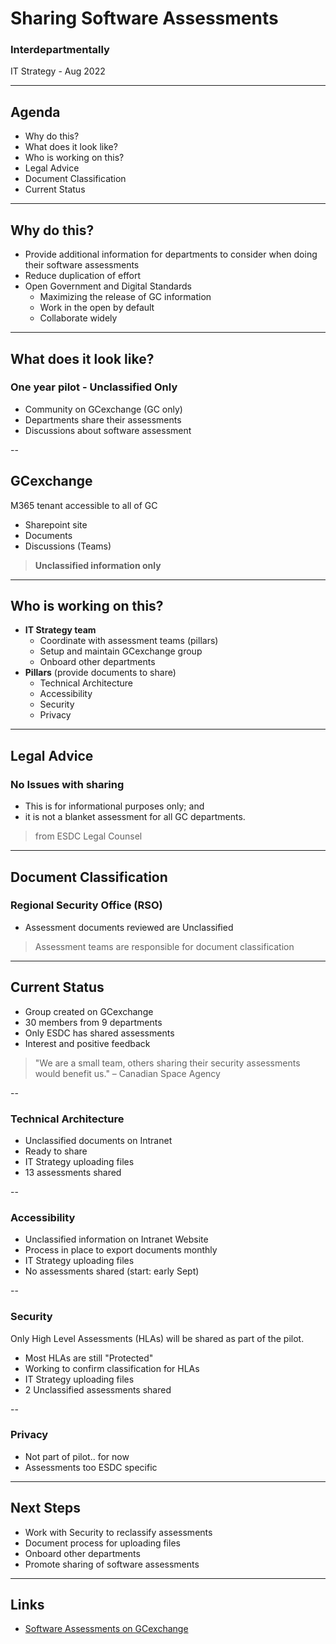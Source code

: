 <!--markdownlint-disable MD033-->
<!--markdownlint-disable MD001-->

# Sharing Software Assessments

### Interdepartmentally

IT Strategy - Aug 2022

---

## Agenda

- Why do this?
- What does it look like?
- Who is working on this?
- Legal Advice
- Document Classification
- Current Status

---

## Why do this?

- Provide additional information for departments to consider when doing their software assessments
- Reduce duplication of effort
- Open Government and Digital Standards
  - Maximizing the release of GC information
  - Work in the open by default
  - Collaborate widely

---

## What does it look like?

### One year pilot - Unclassified Only

- Community on GCexchange (GC only)
- Departments share their assessments
- Discussions about software assessment

--

## GCexchange

M365 tenant accessible to all of GC

- Sharepoint site
- Documents
- Discussions (Teams)

> **Unclassified information only**

---

## Who is working on this?

- **IT Strategy team**
  - Coordinate with assessment teams (pillars)
  - Setup and maintain GCexchange group
  - Onboard other departments
- **Pillars** (provide documents to share)
  - Technical Architecture
  - Accessibility
  - Security
  - Privacy

---

## Legal Advice

### No Issues with sharing

- This is for informational purposes only; and
- it is not a blanket assessment for all GC departments.

> from ESDC Legal Counsel

---

## Document Classification

### Regional Security Office (RSO)

- Assessment documents reviewed are Unclassified

> Assessment teams are responsible for document classification

---

## Current Status

- Group created on GCexchange
- 30 members from 9 departments
- Only ESDC has shared assessments
- Interest and positive feedback

> "We are a small team, others sharing their security assessments would benefit us."
> – Canadian Space Agency

--

### Technical Architecture

- Unclassified documents on Intranet
- Ready to share
- IT Strategy uploading files
- 13 assessments shared

--

### Accessibility

- Unclassified information on Intranet Website
- Process in place to export documents monthly
- IT Strategy uploading files
- No assessments shared (start: early Sept)

--

### Security

Only High Level Assessments (HLAs) will be shared as part of the pilot.

- Most HLAs are still "Protected"
- Working to confirm classification for HLAs
- IT Strategy uploading files
- 2 Unclassified assessments shared

--

### Privacy

- Not part of pilot.. for now
- Assessments too ESDC specific

---

## Next Steps

- Work with Security to reclassify assessments
- Document process for uploading files
- Onboard other departments
- Promote sharing of software assessments

---

## Links

- [Software Assessments on GCexchange](https://gcxgce.sharepoint.com/teams/1000219)